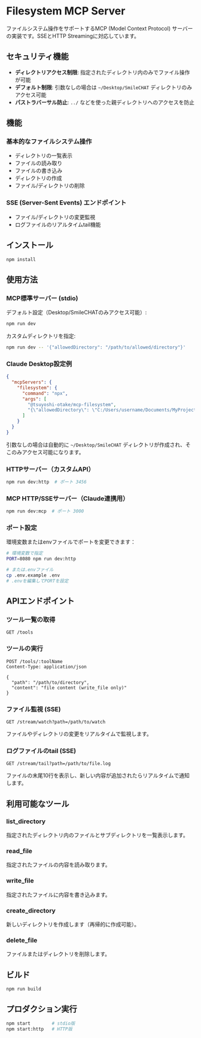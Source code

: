 # Filesystem MCP Server

ファイルシステム操作をサポートするMCP (Model Context Protocol) サーバーの実装です。SSEとHTTP Streamingに対応しています。

## セキュリティ機能

- **ディレクトリアクセス制限**: 指定されたディレクトリ内のみでファイル操作が可能
- **デフォルト制限**: 引数なしの場合は `~/Desktop/SmileCHAT` ディレクトリのみアクセス可能
- **パストラバーサル防止**: `../` などを使った親ディレクトリへのアクセスを防止

## 機能

### 基本的なファイルシステム操作
- ディレクトリの一覧表示
- ファイルの読み取り
- ファイルの書き込み
- ディレクトリの作成
- ファイル/ディレクトリの削除

### SSE (Server-Sent Events) エンドポイント
- ファイル/ディレクトリの変更監視
- ログファイルのリアルタイムtail機能

## インストール

```bash
npm install
```

## 使用方法

### MCP標準サーバー (stdio)

デフォルト設定（Desktop/SmileCHATのみアクセス可能）:
```bash
npm run dev
```

カスタムディレクトリを指定:
```bash
npm run dev -- '{"allowedDirectory": "/path/to/allowed/directory"}'
```

### Claude Desktop設定例

```json
{
  "mcpServers": {
    "filesystem": {
      "command": "npx",
      "args": [
        "@tsuyoshi-otake/mcp-filesystem",
        "{\"allowedDirectory\": \"C:/Users/username/Documents/MyProject\"}"
      ]
    }
  }
}
```

引数なしの場合は自動的に `~/Desktop/SmileCHAT` ディレクトリが作成され、そこのみアクセス可能になります。

### HTTPサーバー（カスタムAPI）
```bash
npm run dev:http  # ポート 3456
```

### MCP HTTP/SSEサーバー（Claude連携用）
```bash
npm run dev:mcp  # ポート 3000
```


### ポート設定

環境変数またはenvファイルでポートを変更できます：

```bash
# 環境変数で指定
PORT=8080 npm run dev:http

# または.envファイル
cp .env.example .env
# .envを編集してPORTを設定
```

## APIエンドポイント

### ツール一覧の取得
```
GET /tools
```

### ツールの実行
```
POST /tools/:toolName
Content-Type: application/json

{
  "path": "/path/to/directory",
  "content": "file content (write_file only)"
}
```

### ファイル監視 (SSE)
```
GET /stream/watch?path=/path/to/watch
```

ファイルやディレクトリの変更をリアルタイムで監視します。

### ログファイルのtail (SSE)
```
GET /stream/tail?path=/path/to/file.log
```

ファイルの末尾10行を表示し、新しい内容が追加されたらリアルタイムで通知します。

## 利用可能なツール

### list_directory
指定されたディレクトリ内のファイルとサブディレクトリを一覧表示します。

### read_file
指定されたファイルの内容を読み取ります。

### write_file
指定されたファイルに内容を書き込みます。

### create_directory
新しいディレクトリを作成します（再帰的に作成可能）。

### delete_file
ファイルまたはディレクトリを削除します。

## ビルド

```bash
npm run build
```

## プロダクション実行

```bash
npm start        # stdio版
npm start:http   # HTTP版
```